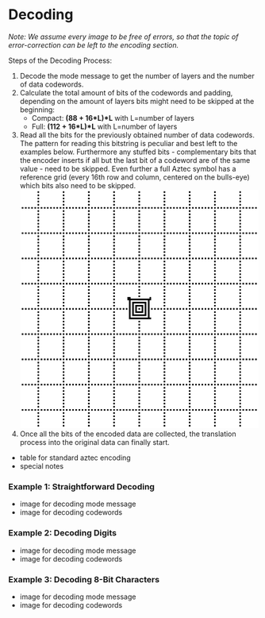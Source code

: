 # Decoding
*Note: We assume every image to be free of errors, so that the topic of error-correction can be left to the encoding section.*

Steps of the Decoding Process:
1. Decode the mode message to get the number of layers and the number of data codewords.
2. Calculate the total amount of bits of the codewords and padding, depending on the amount of layers bits might need to be skipped at the beginning:
    * Compact: **(88 + 16\*L)\*L** with L=number of layers
    * Full: **(112 + 16\*L)\*L** with L=number of layers
3. Read all the bits for the previously obtained number of data codewords. The pattern for reading this bitstring is peculiar and best left to the examples below. Furthermore any stuffed bits - complementary bits that the encoder inserts if all but the last bit of a codeword are of the same value - need to be skipped. Even further a full Aztec symbol has a reference grid (every 16th row and column, centered on the bulls-eye) which bits also need to be skipped.
![Reference Grid on a Symbol of Maximum Size (151x151)](reference_grid_maximum.png)
4. Once all the bits of the encoded data are collected, the translation process into the original data can finally start.

- table for standard aztec encoding
- special notes

### Example 1: Straightforward Decoding

- image for decoding mode message
- image for decoding codewords

### Example 2: Decoding Digits

- image for decoding mode message
- image for decoding codewords

### Example 3: Decoding 8-Bit Characters

- image for decoding mode message
- image for decoding codewords
